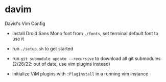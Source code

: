 # davim

David's Vim Config

- install Droid Sans Mono font from `./fonts`, set terminal default font to use it
- run `./setup.sh` to get started
- run `git submodule update --recursive` to download all git submodules (2/26/22: out of date, use vim plugins instead)

- initialize ViM plugins with `:PlugInstall` in a running vim instance
